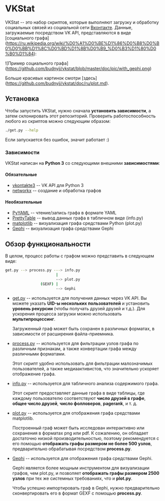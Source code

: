 # VKStat

VKStat -- это набор скриптов, которые выполняют загрузку и обработку
социальных связей из социальной сети [Вконтакте](https://vk.com).
Данные, загружаемые посредством VK API, представляются в виде 
[социального графа]
(https://ru.wikipedia.org/wiki/%D0%A1%D0%BE%D1%86%D0%B8%D0%B0%D0%BB%D1%8C%D0%BD%D1%8B%D0%B9_%D0%B3%D1%80%D0%B0%D1%84):

![Пример социального графа]
(https://github.com/budnyjj/vkstat/blob/master/doc/pic/with_gephi.png)

Больше красивых картинок смотри [здесь]
(https://github.com/budnyjj/vkstat/doc/ru/plot.md).

## Установка

Чтобы запустить VKStat, нужно сначала **установить зависимости**,
а затем склонировать этот репозиторий.
Проверить работоспособность любого из скриптов можно следующим образом:

```bash
./get.py --help
```

Если запускается без ошибок, значит работает :)

### Зависимости

VKStat написан на **Python 3** со следующими внешними **зависимостями**:

#### Обязательные

* [vkontakte3](https://github.com/budnyjj/vkontakte3) --
VK API для Python 3
* [networkx](https://networkx.github.io/) --
создание и обработка графов

#### Необязательные

* [PyYAML](https://pypi.python.org/pypi/PyYAML) --
чтение/запись графа в формате YAML
* [PrettyTable](https://pypi.python.org/pypi/PrettyTable) --
вывод данных графа в табличном виде (info.py)
* [matplotlib](http://matplotlib.org/) -- визуализация графа средствами Python
(plot.py)
* [Gephi](http://gephi.github.io/) -- визуализация графа средствами Gephi

## Обзор функциональности

В целом, процесс работы с графом можно представить в следующем виде:

```bash
get.py --> process.py ---> info.py
                       |
                       --> plot.py
                (GEXF) |
                       --> Gephi
```

* [get.py](https://github.com/budnyjj/vkstat/blob/master/get.py) --
  используется для получения данных через VK API.
  Вы можете указать **UID-ы нескольких пользователей**
  и установить **уровень рекурсии** (чтобы получать друзей друзей и т.д.). 
  Для ускорения процесса загрузки можно использовать **мультипроцессинг**.

  Загруженный граф может быть сохранен в различных форматах,
  в зависимости от расширения файла-приемника.

* [process.py](https://github.com/budnyjj/vkstat/blob/master/process.py) --
  используется для фильтрации узлов графа по различным признакам,
  а также конвертации графа между различными форматами.

  Этот скрипт удобно использовать для фильтрации малозначимых пользователей,
  а также медиаактивистов, что значительно ускоряет отображение графа.

* [info.py](https://github.com/budnyjj/vkstat/blob/master/info.py) --
  используется для табличного анализа содержимого графа.

  Этот скрипт предоставляет данные графа в виде таблицы, где каждому пользователю
  соответствуют **число друзей в графе**, **общее число друзей**, **число фолловеров**,
  **pagerank**, и т. д.

* [plot.py](https://github.com/budnyjj/vkstat/blob/master/plot.py) --
  используется для отображения графа средствами matplotlib.

  Построенный граф может быть исследован интерактивно или сохранения
  в форматах png или pdf.
  К сожалению, он обладает достаточно низкой производительностью,
  поэтому рекомендуется с его помощью **отображать графы размером не более 500 узлов**,
  предварительно обрабатывая посредством **process.py**.

* [Gephi](http://gephi.github.io/) --
  используется для отображения графа средствами Gephi.
 
  Gephi является более мощным инструментом для визуализации графов, чем plot.py,
  и позволяет **отображать графы размером 2500 узлов** при тех же системных требованиях,
  что и **plot.py**.
  
  Чтобы успешно импортировать граф в Gephi, нужно предварительно
  сконвертировать его в формат GEXF c помощью **process.py**.
